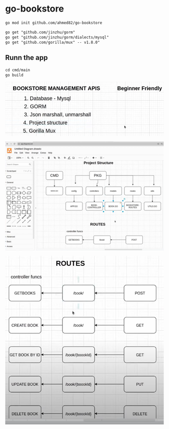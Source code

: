 # go-bookstore


```
go mod init github.com/ahmed82/go-bookstore
```

```
go get "github.com/jinzhu/gorm"
go get "github.com/jinzhu/gorm/dialects/mysql"
go get "github.com/gorilla/mux" -- v1.8.0"
```



## Runn the app
```
cd cmd/main
go build
```

![Push image](./info.PNG)

![Push image](./ps.PNG)

![Push image](./routs.PNG)





